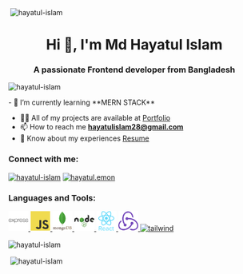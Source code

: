 <p>&nbsp;<img align="center" src="https://i.ibb.co/7Y79xXx/Professional-Linked-In-Banner.png" alt="hayatul-islam" /></p>
<h1 align="center">Hi 👋, I'm Md Hayatul Islam</h1>
<h3 align="center">A passionate Frontend developer from Bangladesh</h3>
<p align="left"> <img src="https://komarev.com/ghpvc/?username=hayatul-islam&label=Profile%20views&color=0e75b6&style=flat" alt="hayatul-islam" /> </p>
- 🌱 I’m currently learning **MERN STACK**

- 👨‍💻 All of my projects are available at [Portfolio](https://hayatul-islam.netlify.app/)
- 📫 How to reach me **hayatulislam28@gmail.com**
- 📄 Know about my experiences [Resume](https://drive.google.com/file/d/1ls2nf4TPup-FmWwZCPkrREDhdJBF5IxQ/view?usp=sharing)

<h3 align="left">Connect with me:</h3>
<p align="left">

<a href="https://linkedin.com/in/hayatul-islam" target="blank"><img align="center" src="https://raw.githubusercontent.com/rahuldkjain/github-profile-readme-generator/master/src/images/icons/Social/linked-in-alt.svg" alt="hayatul-islam" height="30" width="40" /></a>
<a href="https://fb.com/hayatul.emon" target="blank"><img align="center" src="https://raw.githubusercontent.com/rahuldkjain/github-profile-readme-generator/master/src/images/icons/Social/facebook.svg" alt="hayatul.emon" height="30" width="40" /></a>
</p>
<h3 align="left">Languages and Tools:</h3>
<p align="left">   <a href="https://expressjs.com" target="_blank" rel="noreferrer"> <img src="https://raw.githubusercontent.com/devicons/devicon/master/icons/express/express-original-wordmark.svg" alt="express" width="40" height="40"/> </a> <a href="https://developer.mozilla.org/en-US/docs/Web/JavaScript" target="_blank" rel="noreferrer"> <img src="https://raw.githubusercontent.com/devicons/devicon/master/icons/javascript/javascript-original.svg" alt="javascript" width="40" height="40"/> </a> <a href="https://www.mongodb.com/" target="_blank" rel="noreferrer"> <img src="https://raw.githubusercontent.com/devicons/devicon/master/icons/mongodb/mongodb-original-wordmark.svg" alt="mongodb" width="40" height="40"/> </a> <a href="https://nodejs.org" target="_blank" rel="noreferrer"> <img src="https://raw.githubusercontent.com/devicons/devicon/master/icons/nodejs/nodejs-original-wordmark.svg" alt="nodejs" width="40" height="40"/> </a> <a href="https://reactjs.org/" target="_blank" rel="noreferrer"> <img src="https://raw.githubusercontent.com/devicons/devicon/master/icons/react/react-original-wordmark.svg" alt="react" width="40" height="40"/> </a> <a href="https://redux.js.org" target="_blank" rel="noreferrer"> <img src="https://raw.githubusercontent.com/devicons/devicon/master/icons/redux/redux-original.svg" alt="redux" width="40" height="40"/> </a> <a href="https://tailwindcss.com/" target="_blank" rel="noreferrer"> <img src="https://www.vectorlogo.zone/logos/tailwindcss/tailwindcss-icon.svg" alt="tailwind" width="40" height="40"/> </a> </p>

<p><img align="center" src="https://github-readme-stats.vercel.app/api/top-langs?username=hayatul-islam&show_icons=true&locale=en&layout=compact" alt="hayatul-islam" /></p>
<p>&nbsp;<img align="center" src="https://github-readme-stats.vercel.app/api?username=hayatul-islam&show_icons=true&locale=en" alt="hayatul-islam" /></p>

